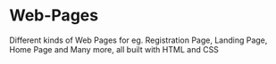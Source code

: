 # Web-Pages
Different kinds of Web Pages for eg. Registration Page, Landing Page, Home Page and Many more, all built with HTML and CSS
